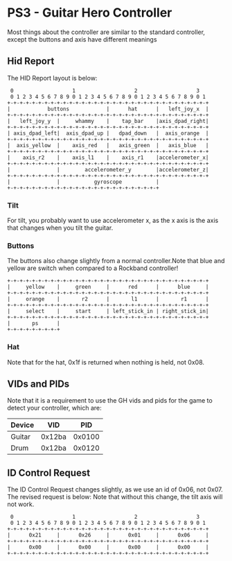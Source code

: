 # PS3 - Guitar Hero Controller
Most things about the controller are similar to the standard controller, except the buttons and axis have different meanings

## Hid Report
The HID Report layout is below:

```
 0                   1                   2                   3
 0 1 2 3 4 5 6 7 8 9 0 1 2 3 4 5 6 7 8 9 0 1 2 3 4 5 6 7 8 9 0 1
+-+-+-+-+-+-+-+-+-+-+-+-+-+-+-+-+-+-+-+-+-+-+-+-+-+-+-+-+-+-+-+-+
|            buttons            |      hat      |   left_joy_x  |
+-+-+-+-+-+-+-+-+-+-+-+-+-+-+-+-+-+-+-+-+-+-+-+-+-+-+-+-+-+-+-+-+
|   left_joy_y  |     whammy    |    tap_bar    |axis_dpad_right|
+-+-+-+-+-+-+-+-+-+-+-+-+-+-+-+-+-+-+-+-+-+-+-+-+-+-+-+-+-+-+-+-+
| axis_dpad_left|  axis_dpad_up |   dpad_down   |  axis_orange  |
+-+-+-+-+-+-+-+-+-+-+-+-+-+-+-+-+-+-+-+-+-+-+-+-+-+-+-+-+-+-+-+-+
|  axis_yellow  |    axis_red   |   axis_green  |   axis_blue   |
+-+-+-+-+-+-+-+-+-+-+-+-+-+-+-+-+-+-+-+-+-+-+-+-+-+-+-+-+-+-+-+-+
|    axis_r2    |    axis_l1    |    axis_r1    |accelerometer_x|
+-+-+-+-+-+-+-+-+-+-+-+-+-+-+-+-+-+-+-+-+-+-+-+-+-+-+-+-+-+-+-+-+
|               |        accelerometer_y        |accelerometer_z|
+-+-+-+-+-+-+-+-+-+-+-+-+-+-+-+-+-+-+-+-+-+-+-+-+-+-+-+-+-+-+-+-+
|               |           gyroscope           |
+-+-+-+-+-+-+-+-+-+-+-+-+-+-+-+-+-+-+-+-+-+-+-+-+
```

### Tilt
For tilt, you probably want to use accelerometer x, as the x axis is the axis that changes when you tilt the guitar.


### Buttons
The buttons also change slightly from a normal controller.Note that blue and yellow are switch when compared to a Rockband controller!

```
+-+-+-+-+-+-+-+-+-+-+-+-+-+-+-+-+-+-+-+-+-+-+-+-+-+-+-+-+-+-+-+-+
|     yellow    |     green     |      red      |      blue     |
+-+-+-+-+-+-+-+-+-+-+-+-+-+-+-+-+-+-+-+-+-+-+-+-+-+-+-+-+-+-+-+-+
|     orange    |       r2      |       l1      |       r1      |
+-+-+-+-+-+-+-+-+-+-+-+-+-+-+-+-+-+-+-+-+-+-+-+-+-+-+-+-+-+-+-+-+
|     select    |     start     | left_stick_in | right_stick_in|
+-+-+-+-+-+-+-+-+-+-+-+-+-+-+-+-+-+-+-+-+-+-+-+-+-+-+-+-+-+-+-+-+
|       ps      |
+-+-+-+-+-+-+-+-+
```
### Hat
Note that for the hat, 0x1f is returned when nothing is held, not 0x08.

## VIDs and PIDs
Note that it is a requirement to use the GH vids and pids for the game to detect your controller, which are:

| Device | VID    | PID    |
| ------ | ------ | ------ |
| Guitar | 0x12ba | 0x0100 |
| Drum   | 0x12ba | 0x0120 |

## ID Control Request
The ID Control Request changes slightly, as we use an id of 0x06, not 0x07. The revised request is below: Note that without this change, the tilt axis will not work.
```
 0                   1                   2                   3  
 0 1 2 3 4 5 6 7 8 9 0 1 2 3 4 5 6 7 8 9 0 1 2 3 4 5 6 7 8 9 0 1
+-+-+-+-+-+-+-+-+-+-+-+-+-+-+-+-+-+-+-+-+-+-+-+-+-+-+-+-+-+-+-+-+
|      0x21     |      0x26     |      0x01     |      0x06     |
+-+-+-+-+-+-+-+-+-+-+-+-+-+-+-+-+-+-+-+-+-+-+-+-+-+-+-+-+-+-+-+-+
|      0x00     |      0x00     |      0x00     |      0x00     |
+-+-+-+-+-+-+-+-+-+-+-+-+-+-+-+-+-+-+-+-+-+-+-+-+-+-+-+-+-+-+-+-+
```
